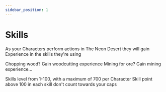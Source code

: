 ```yaml
---
sidebar_position: 1
---
```


# Skills

As your Characters perform actions in The Neon Desert they will gain Experience in the skills they're using

Chopping wood? Gain woodcutting experience
Mining for ore? Gain mining experience...

Skills level from 1-100, with a maximum of 700 per Character
Skill point above 100 in each skill don't count towards your caps
